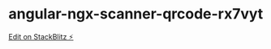 # angular-ngx-scanner-qrcode-rx7vyt

[Edit on StackBlitz ⚡️](https://stackblitz.com/edit/angular-ngx-scanner-qrcode-rx7vyt)
